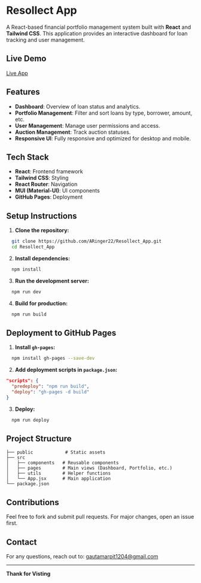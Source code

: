 # Resollect App

A React-based financial portfolio management system built with **React** and **Tailwind CSS**. This application provides an interactive dashboard for loan tracking and user management.

## Live Demo
[Live App](https://aringer22.github.io/Resollect_App/)

## Features

- **Dashboard**: Overview of loan status and analytics.
- **Portfolio Management**: Filter and sort loans by type, borrower, amount, etc.
- **User Management**: Manage user permissions and access.
- **Auction Management**: Track auction statuses.
- **Responsive UI**: Fully responsive and optimized for desktop and mobile.

## Tech Stack

- **React**: Frontend framework
- **Tailwind CSS**: Styling
- **React Router**: Navigation
- **MUI (Material-UI)**: UI components
- **GitHub Pages**: Deployment

## Setup Instructions

1. **Clone the repository:**

```bash
  git clone https://github.com/ARinger22/Resollect_App.git
  cd Resollect_App
```

2. **Install dependencies:**

```bash
  npm install
```

3. **Run the development server:**

```bash
  npm run dev
```

4. **Build for production:**

```bash
  npm run build
```

## Deployment to GitHub Pages

1. **Install `gh-pages`:**

```bash
  npm install gh-pages --save-dev
```

2. **Add deployment scripts in `package.json`:**

```json
"scripts": {
  "predeploy": "npm run build",
  "deploy": "gh-pages -d build"
}
```

3. **Deploy:**

```bash
  npm run deploy
```

## Project Structure

```
├── public            # Static assets
├── src
│   ├── components   # Reusable components
│   ├── pages        # Main views (Dashboard, Portfolio, etc.)
│   ├── utils        # Helper functions
│   └── App.jsx      # Main application
└── package.json
```

## Contributions

Feel free to fork and submit pull requests. For major changes, open an issue first.

## Contact

For any questions, reach out to: [gautamarpit1204@gmail.com](mailto:gautamarpit1204@gmail.com)

---

**Thank for Visting**

